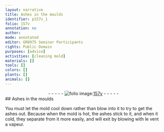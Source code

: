 ```yaml
---
layout: narrative
title: Ashes in the moulds
identifier: p157v_1
folio: 157v
annotation: no
author:
mode: annotated
editor: GR8975 Seminar Participants
rights: Public Domain
purposes: [advice]
activities: [cleaning mold]
materials: []
tools: []
colors: []
plants: []
animals: []
---
```


 <div class="folio" align="center">- - - - - <a href="http://gallica.bnf.fr/ark:/12148/btv1b10500001g/f320.image" target="_blank"><img src="https://cu-mkp.github.io/GR8975-edition/assets/photo-icon.png" alt="folio image: " style="display:inline-block; margin-bottom:-3px;"/>157v</a> - - - - - </div> <span class="activity"></span> 
## Ashes in the moulds

 
You must let the mold cool down rather than blow into it to try to get the ashes out. Because when the mold is hot, the ashes stick to it, and when it cold, they separate from it more easily, and will exit by blowing with le vent a vapeur.
 